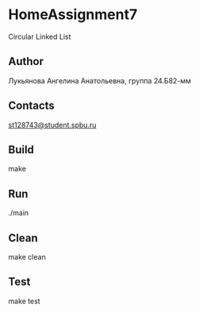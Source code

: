 # HomeAssignment7
Circular Linked List

## Author
Лукьянова Ангелина Анатольевна, группа 24.Б82-мм

## Contacts
st128743@student.spbu.ru

## Build
make

## Run
./main

## Clean
make clean

## Test
make test
